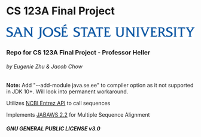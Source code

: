# CS 123A Final Project


![alt text][logo]

[logo]: https://github.com/jjexpat00/F18CS123A/raw/master/resources/wordmark1line.png "SJSU Logo"

### Repo for CS 123A Final Project - Professor Heller

###### by Eugenie Zhu & Jacob Chow

**Note:** Add "--add-module java.se.ee" to compiler option as it not supported in JDK 10+. Will look into permanent workaround.

Utilizes [NCBI Entrez API](https://www.ncbi.nlm.nih.gov/books/NBK25501/) to call sequences

Implements [JABAWS 2.2](http://www.compbio.dundee.ac.uk/jabaws/) for Multiple Sequence Alignment

##### GNU GENERAL PUBLIC LICENSE v3.0
